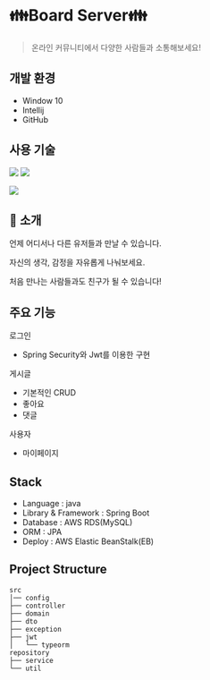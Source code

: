 # 👪Board Server👪
> 온라인 커뮤니티에서 다양한 사람들과 소통해보세요!


## 개발 환경

  + Window 10
  + Intellij
  + GitHub

## 사용 기술

<img src="https://img.shields.io/badge/Spring Boot-6DB33F?style=for-the-badge&logo=Spring Boot&logoColor=white"> <img src="https://img.shields.io/badge/Spring Security-6DB33F?style=for-the-badge&logo=Spring Security&logoColor=white">

<img src="https://img.shields.io/badge/MySQL-4479A1?style=for-the-badge&logo=MySQL&logoColor=white">


## 📖 소개

언제 어디서나 다른 유저들과 만날 수 있습니다.

자신의 생각, 감정을 자유롭게 나눠보세요.

처음 만나는 사람들과도 친구가 될 수 있습니다!


## 주요 기능

로그인
  + Spring Security와 Jwt를 이용한 구현

게시글
  + 기본적인 CRUD
  + 좋아요
  + 댓글

사용자
  + 마이페이지

## Stack
  + Language : java
  + Library & Framework : Spring Boot
  + Database : AWS RDS(MySQL)
  + ORM : JPA
  + Deploy : AWS Elastic BeanStalk(EB)
## Project Structure
 ```
src
│── config
├── controller
├── domain
├── dto
├── exception
├── jwt
│   └── typeorm
 repository
├── service
└── util
 ```
  

